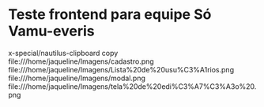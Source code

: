 # Teste frontend para equipe Só Vamu-everis
x-special/nautilus-clipboard
copy
file:///home/jaqueline/Imagens/cadastro.png
file:///home/jaqueline/Imagens/Lista%20de%20usu%C3%A1rios.png
file:///home/jaqueline/Imagens/modal.png
file:///home/jaqueline/Imagens/tela%20de%20edi%C3%A7%C3%A3o%20.png
